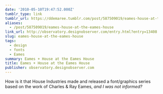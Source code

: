 ```yaml
---
date: '2010-05-10T19:47:52.000Z'
tumblr_type: link
tumblr_url: https://ddemaree.tumblr.com/post/587509019/eames-house-at-the-eames-house
aliases:
  - /post/587509019/eames-house-at-the-eames-house
link_url: http://observatory.designobserver.com/entry.html?entry=13408
slug: eames-house-at-the-eames-house
tags:
  - design
  - fonts
  - Eames
summary: Eames + House at the Eames House
title: Eames + House at the Eames House
publisher: observatory.designobserver.com
---
```


How is it that House Industries made and released a font/graphics series based on the work of Charles & Ray Eames, _and I was not informed?_